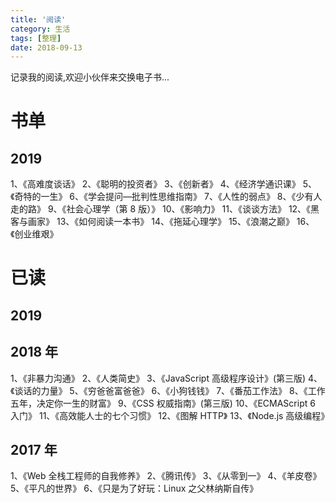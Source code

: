 ```yaml
---
title: '阅读'
category: 生活
tags: [整理]
date: 2018-09-13
---
```


记录我的阅读,欢迎小伙伴来交换电子书...

<!-- more -->

# 书单

## 2019

1、《高难度谈话》
2、《聪明的投资者》
3、《创新者》
4、《经济学通识课》
5、《奇特的一生》
6、《学会提问—批判性思维指南》
7、《人性的弱点》
8、《少有人走的路》
9、《社会心理学（第 8 版）》
10、《影响力》
11、《谈谈方法》
12、《黑客与画家》
13、《如何阅读一本书》
14、《拖延心理学》
15、《浪潮之巅》
16、《创业维艰》

# 已读

## 2019

## 2018 年

1、《非暴力沟通》
2、《人类简史》
3、《JavaScript 高级程序设计》(第三版)
4、《谈话的力量》
5、《穷爸爸富爸爸》
6、《小狗钱钱》
7、《番茄工作法》
8、《工作五年，决定你一生的财富》
9、《CSS 权威指南》(第三版)
10、《ECMAScript 6 入门》
11、《高效能人士的七个习惯》
12、《图解 HTTP》
13、《Node.js 高级编程》

## 2017 年

1、《Web 全栈工程师的自我修养》
2、《腾讯传》
3、《从零到一》
4、《羊皮卷》
5、《平凡的世界》
6、《只是为了好玩：Linux 之父林纳斯自传》
